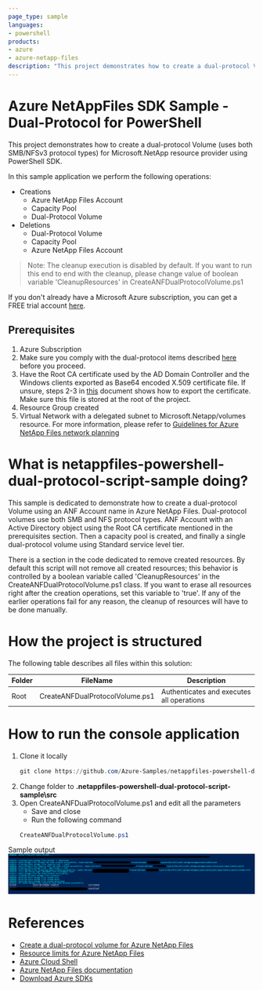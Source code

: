 ```yaml
---
page_type: sample
languages:
- powershell
products:
- azure
- azure-netapp-files
description: "This project demonstrates how to create a dual-protocol Volume for Microsoft.NetApp resource provider using PowerShell SDK."
---
```


# Azure NetAppFiles SDK Sample - Dual-Protocol for PowerShell 

This project demonstrates how to create a dual-protocol Volume (uses both SMB/NFSv3 protocol types) for Microsoft.NetApp resource provider using PowerShell SDK.

In this sample application we perform the following operations:

* Creations
    * Azure NetApp Files Account
    * Capacity Pool
    * Dual-Protocol Volume
* Deletions
    * Dual-Protocol Volume
    * Capacity Pool
    * Azure NetApp Files Account

>Note: The cleanup execution is disabled by default. If you want to run this end to end with the cleanup, please
>change value of boolean variable 'CleanupResources' in CreateANFDualProtocolVolume.ps1

If you don't already have a Microsoft Azure subscription, you can get a FREE trial account [here](http://go.microsoft.com/fwlink/?LinkId=330212).

## Prerequisites

1. Azure Subscription
1. Make sure you comply with the dual-protocol items described [here](https://docs.microsoft.com/en-us/azure/azure-netapp-files/create-volumes-dual-protocol#considerations) before you proceed.
1. Have the Root CA certificate used by the AD Domain Controller and the Windows clients exported as Base64 encoded X.509 certificate file.
If unsure, steps 2-3 in [this](https://docs.microsoft.com/en-us/azure/azure-netapp-files/create-volumes-dual-protocol#upload-active-directory-certificate-authority-public-root-certificate) document shows how to export the certificate.
Make sure this file is stored at the root of the project.
1. Resource Group created
1. Virtual Network with a delegated subnet to Microsoft.Netapp/volumes resource. For more information, please refer to [Guidelines for Azure NetApp Files network planning](https://docs.microsoft.com/en-us/azure/azure-netapp-files/azure-netapp-files-network-topologies)

# What is netappfiles-powershell-dual-protocol-script-sample doing? 

This sample is dedicated to demonstrate how to create a dual-protocol Volume using an ANF Account name in Azure NetApp Files.
Dual-protocol volumes use both SMB and NFS protocol types.
ANF Account with an Active Directory object using the Root CA certificate mentioned in the prerequisites section.
Then a capacity pool is created, and finally a single dual-protocol volume using Standard service level tier.

There is a section in the code dedicated to remove created resources. By default this script will not remove all created resources;
this behavior is controlled by a boolean variable called 'CleanupResources' in the CreateANFDualProtocolVolume.ps1 class. If you want to erase all resources right after the
creation operations, set this variable to 'true'.
If any of the earlier operations fail for any reason, the cleanup of resources will have to be done manually.

# How the project is structured

The following table describes all files within this solution:

| Folder      | FileName                		| Description                                                                                                                         |
|-------------|---------------------------------|-------------------------------------------------------------------------------------------------------------------------------------|
| Root        | CreateANFDualProtocolVolume.ps1 | Authenticates and executes all operations                                                                                           |

# How to run the console application

1. Clone it locally
    ```powershell
    git clone https://github.com/Azure-Samples/netappfiles-powershell-dual-protocol-script-sample.git
    ```
1. Change folder to **.netappfiles-powershell-dual-protocol-script-sample\src**
1. Open CreateANFDualProtocolVolume.ps1 and edit all the parameters
	 * Save and close
	 * Run the following command
	 ``` powershell
	 CreateANFDualProtocolVolume.ps1
	 ```

Sample output
![e2e execution](./media/e2e-execution.PNG)

# References

* [Create a dual-protocol volume for Azure NetApp Files](https://docs.microsoft.com/en-us/azure/azure-netapp-files/create-volumes-dual-protocol)
* [Resource limits for Azure NetApp Files](https://docs.microsoft.com/en-us/azure/azure-netapp-files/azure-netapp-files-resource-limits)
* [Azure Cloud Shell](https://docs.microsoft.com/en-us/azure/cloud-shell/quickstart)
* [Azure NetApp Files documentation](https://docs.microsoft.com/en-us/azure/azure-netapp-files/)
* [Download Azure SDKs](https://azure.microsoft.com/downloads/)
 
